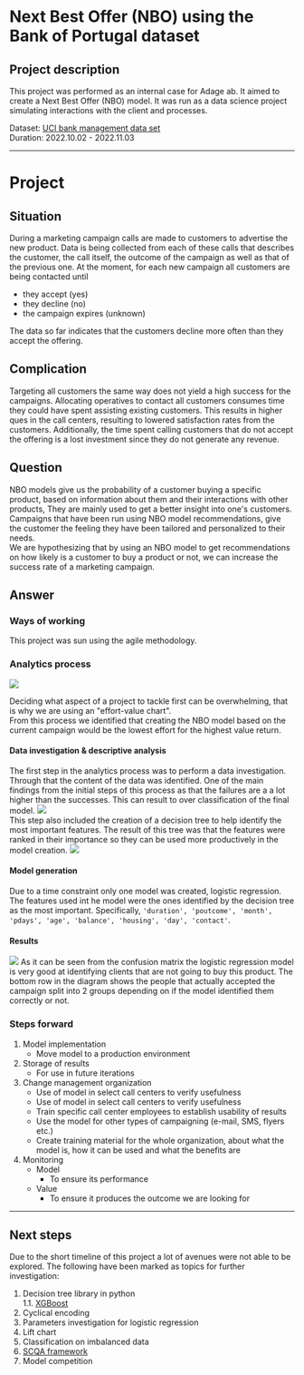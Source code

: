 # Next Best Offer (NBO) using the Bank of Portugal dataset

## Project description

This project was performed as an internal case for Adage ab. It aimed to create a Next Best Offer (NBO) model. It was run as a data science project simulating interactions with the client and processes.

Dataset: [UCI bank management data set](https://archive.ics.uci.edu/ml/datasets/bank+marketing)  
Duration: 2022.10.02 - 2022.11.03

---

# Project

## Situation

During a marketing campaign calls are made to customers to advertise the new product. Data is being collected from each of these calls that describes the customer, the call itself, the outcome of the campaign as well as that of the previous one.
At the moment, for each new campaign all customers are being contacted until

- they accept (yes)
- they decline (no)
- the campaign expires (unknown)

The data so far indicates that the customers decline more often than they accept the offering.

## Complication

Targeting all customers the same way does not yield a high success for the campaigns.
Allocating operatives to contact all customers consumes time they could have spent assisting existing customers. This results in higher ques in the call centers, resulting to lowered satisfaction rates from the customers. Additionally, the time spent calling customers that do not accept the offering is a lost investment since they do not generate any revenue.

## Question

NBO models give us the probability of a customer buying a specific product, based on information about them and their interactions with other products, They are mainly used to get a better insight into one's customers. Campaigns that have been run using NBO model recommendations, give the customer the feeling they have been tailored and personalized to their needs.  
We are hypothesizing that by using an NBO model to get recommendations on how likely is a customer to buy a product or not, we can increase the success rate of a marketing campaign.

## Answer

### Ways of working

This project was sun using the agile methodology.

### Analytics process

<img src='presentations\value effort matrix.webp'>

Deciding what aspect of a project to tackle first can be overwhelming, that is why we are using an "effort-value chart".  
From this process we identified that creating the NBO model based on the current campaign would be the lowest effort for the highest value return.

#### Data investigation & descriptive analysis

The first step in the analytics process was to perform a data investigation.
Through that the content of the data was identified.
One of the main findings from the initial steps of this process as that the failures are a a lot higher than the successes. This can result to over classification of the final model.
![](graphs\yCount.png)  
This step also included the creation of a decision tree to help identify the most important features. The result of this tree was that the features were ranked in their importance so they can be used more productively in the model creation.
![](graphs\feature_importance.png)

#### Model generation

Due to a time constraint only one model was created, logistic regression.
The features used int he model were the ones identified by the decision tree as the most important. Specifically, `'duration', 'poutcome', 'month', 'pdays', 'age', 'balance', 'housing', 'day', 'contact'`.

#### Results

![](graphs\confusion_Testing.png)
As it can be seen from the confusion matrix the logistic regression model is very good at identifying clients that are not going to buy this product.
The bottom row in the diagram shows the people that actually accepted the campaign split into 2 groups depending on if the model identified them correctly or not.

### Steps forward

1. Model implementation
   - Move model to a production environment
1. Storage of results
   - For use in future iterations
1. Change management organization
   - Use of model in select call centers to verify usefulness
   - Use of model in select call centers to verify usefulness
   - Train specific call center employees to establish usability of results
   - Use the model for other types of campaigning (e-mail, SMS, flyers etc.)
   - Create training material for the whole organization, about what the model is, how it can be used and what the benefits are
1. Monitoring
   - Model
     - To ensure its performance
   - Value
     - To ensure it produces the outcome we are looking for

---

## Next steps

Due to the short timeline of this project a lot of avenues were not able to be explored.
The following have been marked as topics for further investigation:

1. Decision tree library in python  
   1.1. [XGBoost](https://xgboost.readthedocs.io/en/stable/tutorials/model.html#decision-tree-ensembles)
1. Cyclical encoding
1. Parameters investigation for logistic regression
1. Lift chart
1. Classification on imbalanced data
1. [SCQA framework](https://analytic-storytelling.com/12-dos-and-donts-for-your-scqa/)
1. Model competition
